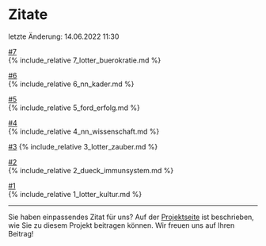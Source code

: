# Zitate 

letzte Änderung: 14.06.2022 11:30


[#7](7_lotter_buerokratie.md)   
{% include_relative 7_lotter_buerokratie.md %}

[#6](6_nn_kader.md)   
{% include_relative 6_nn_kader.md %}

[#5](5_ford_erfolg.md)   
{% include_relative 5_ford_erfolg.md %}

[#4](4_nn_wissenschaft.md)   
{% include_relative 4_nn_wissenschaft.md %}

[#3](3_lotter_zauber.md)
{% include_relative 3_lotter_zauber.md %}

[#2](2_dueck_immunsystem.md)   
{% include_relative 2_dueck_immunsystem.md %}

[#1](1_lotter_kultur.md)   
{% include_relative 1_lotter_kultur.md %}


---

Sie haben einpassendes Zitat für uns? Auf der [Projektseite](https://sapstammtisch.github.io/gusbad) ist beschrieben, wie Sie zu diesem Projekt beitragen können. Wir freuen uns auf Ihren Beitrag!  
